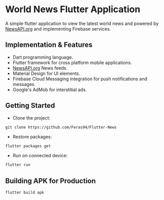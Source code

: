 # World News Flutter Application

A simple flutter application to view the latest world news and powered by [NewsAPI.org](newsapi.org) and implementing Firebase services.

## Implementation & Features

-   Dart programming language.
-   Flutter framework for cross platform mobile applications.
-   [NewsAPI.org](newsapi.org) News feeds.
-   Material Design for UI elements.
-   Firebase Cloud Messaging integration for push notifications and messages.
-   Google's AdMob for interstitial ads.

## Getting Started

-   Clone the project:

```git
git clone https://github.com/Feras94/Flutter-News
```

-   Restore packages:

```cmd
flutter packages get
```

-   Run on connected device:

```cmd
flutter run
```

## Building APK for Production

```cmd
flutter build apk
```
